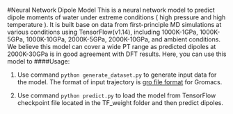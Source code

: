 
#Neural Network Dipole Model
This is a neural network model to predict dipole moments of water under extreme conditions ( high pressure and high temperature ). It is built base on data from first-principle MD simulations at various conditions using TensorFlow(v1.14), including 1000K-1GPa, 1000K-5GPa, 1000K-10GPa, 2000K-5GPa, 2000K-10GPa,  and ambient conditions. We believe this model can cover a wide PT range as predicted dipoles at 2000K-30GPa is in good agreement with DFT results. Here, you can use this model to 
####Usage:
1. Use command `python generate_dataset.py` to generate input data for the model. The format of input trajectory is [gro file format](http://manual.gromacs.org/archive/5.0.4/online/gro.html) for Gromacs. 

2. Use command `python predict.py` to load the model from TensorFlow checkpoint file located in the TF_weight folder and then predict dipoles. 
